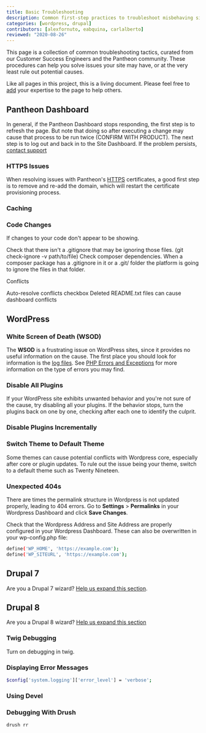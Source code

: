 ```yaml
---
title: Basic Troubleshooting 
description: Common first-step practices to troubleshoot misbehaving sites.
categories: [wordpress, drupal]
contributors: [alexfornuto, eabquina, carlalberto]
reviewed: "2020-08-26"
---
```


This page is a collection of common troubleshooting tactics, curated from our Customer Success Engineers and the Pantheon community. These procedures can help you solve issues your site may have, or at the very least rule out potential causes.

Like all pages in this project, this is a living document. Please feel free to [add](https://github.com/pantheon-systems/documentation/edit/main/source/content/basic-troubleshooting.md) your expertise to the page to help others.

## Pantheon Dashboard

In general, if the Pantheon Dashboard stops responding, the first step is to refresh the page. But note that doing so after executing a change may cause that process to be run twice (CONFIRM WITH PRODUCT). The next step is to log out and back in to the Site Dashboard. If the problem persists, [contact support](/support/)

### HTTPS Issues

When resolving issues with Pantheon's [HTTPS](/https/) certificates, a good first step is to remove and re-add the domain, which will restart the certificate provisioning process.

### Caching

### Code Changes

If changes to your code don't appear to be showing.

Check that there isn't a .gitignore that may be ignoring those files. (git check-ignore -v path/to/file)
Check composer dependencies. When a composer package has a .gitignore in it or a .git/ folder the platform is going to ignore the files in that folder.

Conflicts

Auto-resolve conflicts checkbox
Deleted README.txt files can cause dashboard conflicts

## WordPress

### White Screen of Death (WSOD)

The **WSOD** is a frustrating issue on WordPress sites, since it provides no useful information on the cause. The first place you should look for information is the [log files](/logs/). See [PHP Errors and Exceptions](https://pantheon.io/docs/php-errors) for more information on the type of errors you may find.

### Disable All Plugins

If your WordPress site exhibits unwanted behavior and you're not sure of the cause, try disabling all your plugins. If the behavior stops, turn the plugins back on one by one, checking after each one to identify the culprit.

### Disable Plugins Incrementally

### Switch Theme to Default Theme

Some themes can cause potential conflicts with Wordpress core, especially after core or plugin updates. To rule out the issue being your theme, switch to a default theme such as Twenty Nineteen.

### Unexpected 404s

There are times the permalink structure in Wordpress is not updated properly, leading to 404 errors. Go to **Settings** > **Permalinks** in your Wordpress Dashboard and click **Save Changes**.

Check that the Wordpress Address and Site Address are properly configured in your Wordpress Dashboard. These can also be overwritten in your wp-config.php file:

```bash
define('WP_HOME', 'https://example.com');
define('WP_SITEURL', 'https://example.com');
```


## Drupal 7

Are you a Drupal 7 wizard? [Help us expand this section](https://github.com/pantheon-systems/documentation/edit/main/source/content/basic-troubleshooting.md).

## Drupal 8

Are you a Drupal 8 wizard? [Help us expand this section](https://github.com/pantheon-systems/documentation/edit/main/source/content/basic-troubleshooting.md)

### Twig Debugging

Turn on debugging in twig.

### Displaying Error Messages

```bash
$config['system.logging']['error_level'] = 'verbose';
```

### Using Devel

### Debugging With Drush

```bash
drush rr
```